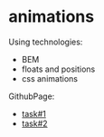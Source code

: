 # animations

Using technologies:
- BEM
- floats and positions
- css animations

GithubPage:
- [task#1](https://cherkasovaa.github.io/animations/1/)
- [task#2](https://cherkasovaa.github.io/animations/2/)
